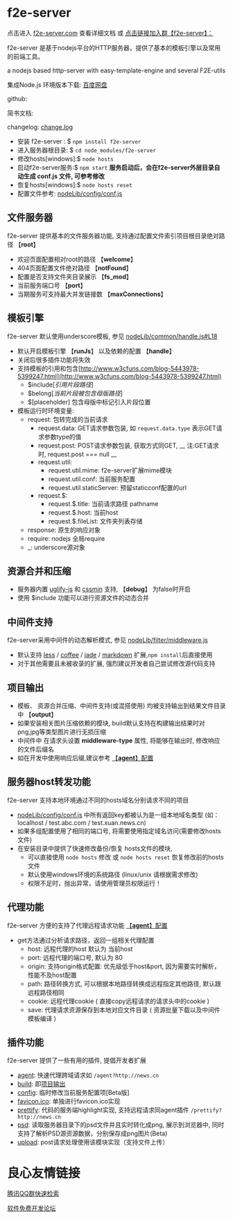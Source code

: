 f2e-server 
==========
点击进入 [f2e-server.com](http://f2e-server.com) 查看详细文档
或
[点击链接加入群【f2e-server】：](http://jq.qq.com/?_wv=1027&k=MqC52t)

f2e-server 是基于nodejs平台的HTTP服务器，提供了基本的模板引擎以及常用的前端工具。

a nodejs based http-server with easy-template-engine and several F2E-utils

集成Node.js 环境版本下载: [百度网盘](http://pan.baidu.com/s/1mgwvcQ8)

github:  

简书文档:  

changelog: [change.log](change.log)


* 安装 f2e-server : $ 
	``npm install f2e-server``
* 进入服务器根目录: $ 
	``cd node_modules/f2e-server``
* 修改hosts[windows]:$ 
	``node hosts`` 
* 启动f2e-server服务:$ 
	``npm start`` __服务启动后，会在f2e-server外层目录自动生成 conf.js 文件, 可参考修改__
* 恢复hosts[windows]:$ 
	``node hosts reset`` 
* 配置文件参考: [nodeLib/config/conf.js](nodeLib/config/conf.js) 


## 文件服务器

f2e-server 提供基本的文件服务器功能, 支持通过配置文件索引项目根目录绝对路径 【__root__】

* 欢迎页面配置相对root的路径 【__welcome__】
* 404页面配置文件绝对路径 【__notFound__】
* 配置是否支持文件夹目录展示 【__fs_mod__】
* 当前服务端口号 【__port__】
* 当期服务可支持最大并发链接数 【__maxConnections__】

## 模板引擎

f2e-server 默认使用underscore模板, 参见 [nodeLib/common/handle.js#L18](nodeLib/common/handle.js#L18)

* 默认开启模板引擎 【__runJs__】 以及依赖的配置 【__handle__】
* 关闭后很多插件功能将失效
* 支持模板的引用和包含[http://www.w3cfuns.com/blog-5443978-5399247.html](http://www.w3cfuns.com/blog-5443978-5399247.html)
	* $include[_引用片段路径_]
	* $belong[_当前片段被包含母版路径_]
	* $[placeholder] 包含母版中标记引入片段位置
* 模板运行时环境变量:
	* request: 包转完成的当前请求
		* request.data: GET请求参数包装, 如 ``request.data.type`` 表示GET请求参数type的值
		* request.post: POST请求参数包装, 获取方式同GET, __ 注:GET请求时, request.post === null __ 
		* request.util: 
			* request.util.mime: f2e-server扩展mime模块
			* request.util.conf: 当前服务配置
			* request.util.staticServer: 预留staticconf配置的url
		* request.$:
			* request.$.title: 当前请求路径 pathname
			* request.$.host: 当前host
			* request.$.fileList: 文件夹列表存储
	* response: 原生的响应对象
	* require: nodejs 全局require
	* _: underscore源对象
	

## 资源合并和压缩

* 服务器内置 
[uglify-js](https://github.com/mishoo/UglifyJS2.git) 
和 
[cssmin](http://github.com/jbleuzen/node-cssmin) 
支持, 【__debug__】 为false时开启
* 使用 $include 功能可以进行资源文件的动态合并


## 中间件支持

f2e-server采用中间件的动态解析模式, 参见 
[nodeLib/filter/middleware.js](nodeLib/filter/middleware.js) 

* 默认支持 
[less](https://github.com/less/less.js.git)
/
[coffee](https://github.com/jashkenas/coffeescript.git)
/
[jade](https://github.com/visionmedia/jade.git)
/
[markdown](https://github.com/evilstreak/markdown-js.git) 
扩展,``npm install``后直接使用
* 对于其他需要且未被收录的扩展, 强烈建议开发者自己尝试修改源代码支持

## 项目输出

* 模板、 资源合并压缩、中间件支持(或混搭使用) 均被支持输出到结果文件目录中 【__output__】
* 如果安装相关图片压缩依赖的模块, build默认支持在构建输出结果时对png,jpg等类型图片进行无损压缩
* 中间件中 在请求头设置 __middleware-type__ 属性, 将能够在输出时, 修改响应的文件后缀名 
* 如在开发中使用响应后缀,建议参考 [【__agent__】配置](nodeLib/config/conf.js#L26)


## 服务器host转发功能

f2e-server 支持本地环境通过不同的hosts域名分别请求不同的项目

* [nodeLib/config/conf.js](nodeLib/config/conf.js) 中所有返回key都被认为是一组本地域名类型 (如：localhost / test.abc.com / test.xuan.news.cn)
* 如果多组配置使用了相同的端口号, 将需要使用指定域名访问(需要修改hosts文件)
* 在安装目录中提供了快速修改备份/恢复 hosts文件的模块, 
	* 可以直接使用 ``node hosts`` 修改 或 ``node hosts reset`` 恢复修改前的hosts文件 
	* 默认使用windows环境的系统路径 (linux/unix 请根据需求修改) 
	* 权限不足时，抛出异常，请使用管理员权限运行！

## 代理功能

f2e-server 方便的支持了代理远程请求功能  [【__agent__】配置](nodeLib/config/conf.js#L26)

* get方法通过分析请求路径，返回一组相关代理配置
	* host: 远程代理的host 默认为 当前host
	* port: 远程代理的端口号, 默认为 80
	* origin: 支持origin格式配置: 优先级低于host&port, 因为需要实时解析，性能不及host配置
	* path: 路径转换方式, 可以根据本地路径转换成远程指定其他路径, 默认跟远程路径相同
	* cookie: 远程代理cookie ( 直接copy远程请求的请求头中的cookie )
	* save: 代理请求资源保存到本地对应文件目录 ( 资源批量下载以及中间件模板编译 )

## 插件功能

f2e-server 提供了一些有用的插件, 提倡开发者扩展

* [agent](nodeLib/plugins/agent.js): 快速代理跨域请求如 ``/agent?http://news.cn``
* [build](nodeLib/plugins/build.js): 即[项目输出](#项目输出)
* [config](nodeLib/plugins/config.js): 临时修改当前服务配置项[Beta版]
* [favicon.ico](nodeLib/plugins/favicon.ico.js): 单独进行favicon.ico实现
* [prettify](nodeLib/plugins/prettify.js): 代码的服务端highlight实现, 支持远程请求同agent插件 ``/prettify?http://news.cn``
* [psd](nodeLib/plugins/psd.js): 读取服务器目录下的psd文件并且实时转化成png, 展示到浏览器中, 同时支持了解析PSD源资源数据，分别保存成png图片(Beta)
* [upload](nodeLib/plugins/upload.js): post请求处理使用该模块实现（支持文件上传）






 # 良心友情链接

[腾讯QQ群快速检索](http://u.720life.cn/s/8cf73f7c)

[软件免费开发论坛](http://u.720life.cn/s/bbb01dc0)